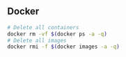 ## Docker

```bash
# Delete all containers
docker rm -vf $(docker ps -a -q)
# Delete all images
docker rmi -f $(docker images -a -q)
```
